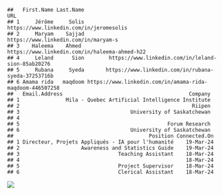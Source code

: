     ##   First.Name Last.Name                                                      URL
    ## 1     Jérôme     Solis                  https://www.linkedin.com/in/jeromesolis
    ## 2     Maryam    Sajjad                     https://www.linkedin.com/in/maryam-s
    ## 3    Haleema    Ahmed             https://www.linkedin.com/in/haleema-ahmed-h22
    ## 4     Leland      Sion        https://www.linkedin.com/in/leland-sion-85ab20276
    ## 5     Rubana     Syeda       https://www.linkedin.com/in/rubana-syeda-37253716b
    ## 6 Amama rida   maqdoom https://www.linkedin.com/in/amama-rida-maqdoom-446507258
    ##   Email.Address                                         Company
    ## 1               Mila - Quebec Artificial Intelligence Institute
    ## 2                                                        Riipen
    ## 3                                    University of Saskatchewan
    ## 4                                                              
    ## 5                                                Forum Research
    ## 6                                    University of Saskatchewan
    ##                                            Position Connected.On
    ## 1 Directeur, Projets Appliqués - IA pour l'humanité    19-Mar-24
    ## 2                    Awareness and Statistics Guide    19-Mar-24
    ## 3                                Teaching Assistant    18-Mar-24
    ## 4                                                      18-Mar-24
    ## 5                                Project Supervisor    18-Mar-24
    ## 6                                Clerical Assistant    18-Mar-24

![](Excercise-1_files/figure-markdown_strict/setup-1.png)
